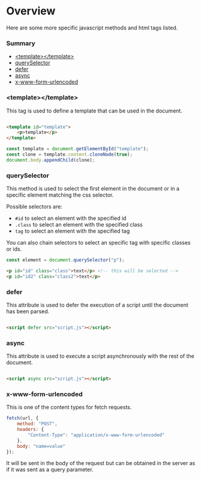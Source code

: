 # Overview

Here are some more specific javascript methods and html tags listed.

### Summary

- [\<template>\</template>](#templatetemplate)
- [querySelector](#queryselector)
- [defer](#defer)
- [async](#async)
- [x-www-form-urlencoded](#x-www-form-urlencoded)

### \<template>\</template>

This tag is used to define a template that can be used in the document.

```html

<template id="template">
    <p>template</p>
</template>
```

```javascript
const template = document.getElementById("template");
const clone = template.content.cloneNode(true);
document.body.appendChild(clone);
```

### querySelector

This method is used to select the first element in the document or in a specific element matching the css selector.

Possible selectors are:

- `#id` to select an element with the specified id
- `.class` to select an element with the specified class
- `tag` to select an element with the specified tag

You can also chain selectors to select an specific tag with specific classes or ids.

```javascript
const element = document.querySelector("p");
```

```html
<p id="id" class="class">text</p> <!-- this will be selected -->
<p id="id2" class="class2">text</p>
```

### defer

This attribute is used to defer the execution of a script until the document has been parsed.

```html

<script defer src="script.js"></script>
```

### async

This attribute is used to execute a script asynchronously with the rest of the document.

```html

<script async src="script.js"></script>
```

### x-www-form-urlencoded

This is one of the content types for fetch requests.

```javascript
fetch(url, {
    method: "POST",
    headers: {
        "Content-Type": "application/x-www-form-urlencoded"
    },
    body: "name=value"
});
```

It will be sent in the body of the request but can be obtained in the server as if it was sent as a query parameter.
